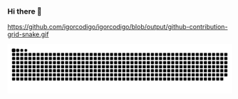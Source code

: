 ### Hi there 👋

https://github.com/igorcodigo/igorcodigo/blob/output/github-contribution-grid-snake.gif

![](https://raw.githubusercontent.com/igorcodigo/Snake_Contr/output/github-contribution-grid-snake.svg)

<!--
**igorcodigo/igorcodigo** is a ✨ _special_ ✨ repository because its `README.md` (this file) appears on your GitHub profile.

Here are some ideas to get you started:

- 🔭 I’m currently working on ...
- 🌱 I’m currently learning ...
- 👯 I’m looking to collaborate on ...
- 🤔 I’m looking for help with ...
- 💬 Ask me about ...
- 📫 How to reach me: ...
- 😄 Pronouns: ...
- ⚡ Fun fact: ...
-->
